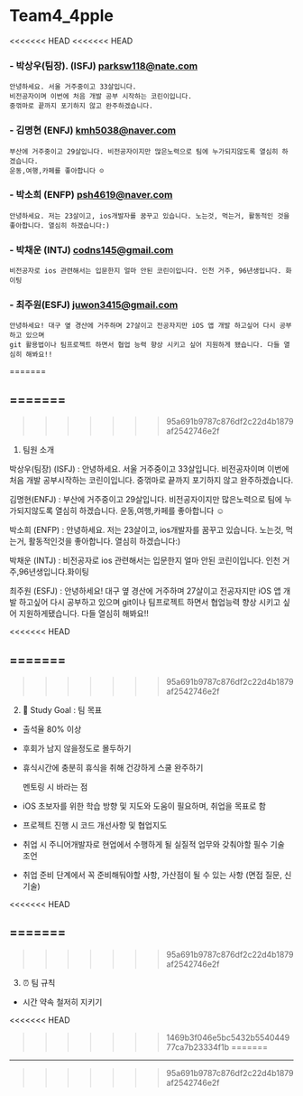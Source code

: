 # Team4_4pple

<<<<<<< HEAD
<<<<<<< HEAD
 ### - 박상우(팀장). (ISFJ) [parksw118@nate.com](mailto:parksw118@nate.com)
    
    안녕하세요. 서울 거주중이고 33살입니다.
    비전공자이며 이번에 처음 개발 공부 시작하는 코린이입니다.
    중꺾마로 끝까지 포기하지 않고 완주하겠습니다.
    
### - 김명현 (ENFJ) [kmh5038@naver.com](mailto:kmh5038@naver.com)
    
    부산에 거주중이고 29살입니다. 비전공자이지만 많은노력으로 팀에 누가되지않도록 열심히 하겠습니다.
    운동,여행,카페를 좋아합니다 ☺️
    
### - 박소희 (ENFP) [psh4619@naver.com](mailto:psh4619@naver.com)
    
    안녕하세요. 저는 23살이고, ios개발자를 꿈꾸고 있습니다. 노는것, 먹는거, 활동적인 것을 좋아합니다. 열심히 하겠습니다:)
    
### - 박채운 (INTJ) [codns145@gmail.com](mailto:codns145@gmail.com)
    
    비전공자로 ios 관련해서는 입문한지 얼마 안된 코린이입니다. 인천 거주, 96년생입니다. 화이팅
    
### - 최주원(ESFJ) [juwon3415@gmail.com](mailto:juwon3415@gmail.com)
    
    안녕하세요! 대구 옆 경산에 거주하며 27살이고 전공자지만 iOS 앱 개발 하고싶어 다시 공부 하고 있으며
    git 활용법이나 팀프로젝트 하면서 협업 능력 향상 시키고 싶어 지원하게 됐습니다. 다들 열심히 해봐요!!
=======

=======
--------------------------------------------------------------------------------------------------------------------------------------------
>>>>>>> 95a691b9787c876df2c22d4b1879af2542746e2f
1. 팀원 소개

박상우(팀장) (ISFJ) : 안녕하세요. 서울 거주중이고 33살입니다. 비전공자이며 이번에 처음 개발 공부시작하는 코린이입니다. 중꺾마로 끝까지 포기하지 않고 완주하겠습니다.
                   
                   
김명현(ENFJ) : 부산에 거주중이고 29살입니다. 비전공자이지만 많은노력으로 팀에 누가되지않도록 열심히 하겠습니다. 운동,여행,카페를 좋아합니다 ☺️ 
             
             
박소희 (ENFP) : 안녕하세요. 저는 23살이고, ios개발자를 꿈꾸고 있습니다. 노는것, 먹는거, 활동적인것을 좋아합니다. 열심히 하겠습니다:) 
              
              
박채운 (INTJ) : 비전공자로 ios 관련해서는 입문한지 얼마 안된 코린이입니다. 인천 거주,96년생입니다.화이팅               
       
최주원 (ESFJ) : 안녕하세요! 대구 옆 경산에 거주하며 27살이고 전공자지만 iOS 앱 개발 하고싶어 다시 공부하고 있으며 git이나 팀프로젝트 하면서 협업능력 향상 시키고 싶어 지원하게됐습니다. 다들 열심히 해봐요!!   
    
      
<<<<<<< HEAD

=======
--------------------------------------------------------------------------------------------------------------------------------------------
>>>>>>> 95a691b9787c876df2c22d4b1879af2542746e2f

2. 🎯 Study Goal : 팀 목표

 - 출석율 80% 이상
 - 후회가 남지 않을정도로 몰두하기
 - 휴식시간에 충분히 휴식을 취해 건강하게 스쿨 완주하기


   멘토링 시 바라는 점

 - iOS 초보자를 위한 학습 방향 및 지도와 도움이 필요하며, 취업을 목표로 함
 - 프로젝트 진행 시 코드 개선사항 및 협업지도
 - 취업 시 주니어개발자로 현업에서 수행하게 될 실질적 업무와 갖춰야할 필수 기술 조언
 - 취업 준비 단계에서 꼭 준비해둬야할 사항, 가산점이 될 수 있는 사항 (면접 질문, 신기술)
 
<<<<<<< HEAD
 


=======
--------------------------------------------------------------------------------------------------------------------------------------------
>>>>>>> 95a691b9787c876df2c22d4b1879af2542746e2f

3. ⏰ 팀 규칙

 - 시간 약속 철저히 지키기

<<<<<<< HEAD
>>>>>>> 1469b3f046e5bc5432b554044977ca7b23334f1b
=======
--------------------------------------------------------------------------------------------------------------------------------------------
>>>>>>> 95a691b9787c876df2c22d4b1879af2542746e2f
